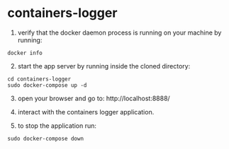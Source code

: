 # containers-logger

1. verify that the docker daemon process is running on your machine by running:
```
docker info
```

2. start the app server by running inside the cloned directory:
```
cd containers-logger
sudo docker-compose up -d
```

3. open your browser and go to: http://localhost:8888/

4. interact with the containers logger application.

5. to stop the application run:
```
sudo docker-compose down
```